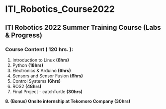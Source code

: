 # ITI_Robotics_Course2022
## ITI Robotics 2022 Summer Training Course (Labs & Progress)

### Course Content ( 120 hrs. ):
1. Introduction to Linux **(6hrs)**
2. Python **(18hrs)**
3. Electronics & Arduino **(6hrs)**
4. Sensors and Sensor Fusion **(6hrs)**
5. Control Systems **(6hrs)**
6. ROS2 **(48hrs)**
7. Final Project - catchTurtle **(30hrs)**


**8. (Bonus) Onsite internship at Tekomoro Company (30hrs)**


